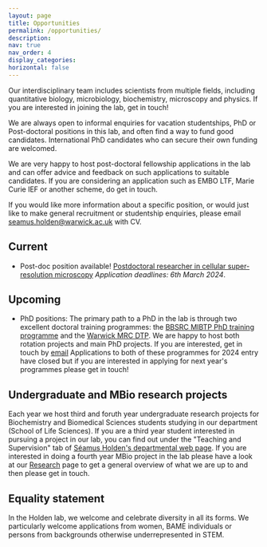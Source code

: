 ```yaml
---
layout: page
title: Opportunities
permalink: /opportunities/
description: 
nav: true
nav_order: 4
display_categories: 
horizontal: false
---
```

Our interdisciplinary team includes scientists from multiple fields, including quantitative biology, microbiology, biochemistry, microscopy and physics. If you are interested in joining the lab, get in touch!

We are always open to informal enquiries for vacation studentships, PhD or Post-doctoral positions in this lab, and often find a way to fund good candidates. International PhD candidates who can secure their own funding are welcomed.

We are very happy to host post-doctoral fellowship applications in the lab and can offer advice and feedback on such applications to suitable candidates. If you are considering an application such as EMBO LTF, Marie Curie IEF or another scheme, do get in touch.

If you would like more information about a specific position, or would just like to make general recruitment or studentship enquiries, please email [seamus.holden@warwick.ac.uk](seamus.holden@warwick.ac.uk) with CV.

## Current

- Post-doc position available! [Postdoctoral researcher in cellular super-resolution microscopy](https://warwick-careers.tal.net/vx/appcentre-ext/brand-4/spa-1/candidate/so/pm/1/pl/3/opp/822-Research-Fellow-107971-0124/en-GB) *Application deadlines: 6th March 2024*.

## Upcoming
- PhD positions: The primary path to a PhD in the lab is through two excellent doctoral training programmes: the [BBSRC MIBTP PhD training programme](https://warwick.ac.uk/fac/cross_fac/mibtp/) and the [Warwick MRC DTP](https://warwick.ac.uk/fac/sci/med/study/mrcdtp/). We are happy to host both rotation projects and main PhD projects. If you are interested, get in touch by [email](seamus.holden@warwick.ac.uk) Applications to both of these programmes for 2024 entry have closed but if you are interested in applying for next year's programmes please get in touch!

## Undergraduate and MBio research projects

Each year we host third and foruth year undergraduate research projects for Biochemistry and Biomedical Sciences students studying in our department (School of Life Sciences). If you are a third year student interested in pursuing a project in our lab, you can find out under the "Teaching and Supervision" tab of [Séamus Holden's departmental web page](https://warwick.ac.uk/fac/sci/lifesci/people/sholden/). If you are interested in doing a fourth year MBio project in the lab please have a look at our [Research](/research/) page to get a general overview of what we are up to and then please get in touch.

## Equality statement

In the Holden lab, we welcome and celebrate diversity in all its forms. We particularly welcome applications from women, BAME individuals or persons from backgrounds otherwise underrepresented in STEM.
